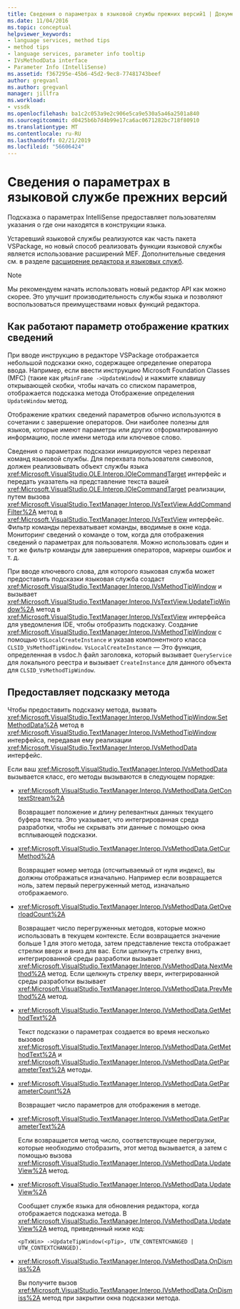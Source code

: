```yaml
---
title: Сведения о параметрах в языковой службы прежних версий1 | Документация Майкрософт
ms.date: 11/04/2016
ms.topic: conceptual
helpviewer_keywords:
- language services, method tips
- method tips
- language services, parameter info tooltip
- IVsMethodData interface
- Parameter Info (IntelliSense)
ms.assetid: f367295e-45b6-45d2-9ec8-77481743beef
author: gregvanl
ms.author: gregvanl
manager: jillfra
ms.workload:
- vssdk
ms.openlocfilehash: ba1c2c053a9e2c906e5ca9e530a5a46a2501a840
ms.sourcegitcommit: d0425b6b7d4b99e17ca6ac0671282bc718f80910
ms.translationtype: MT
ms.contentlocale: ru-RU
ms.lasthandoff: 02/21/2019
ms.locfileid: "56606424"
---
```

# <a name="parameter-info-in-a-legacy-language-service"></a>Сведения о параметрах в языковой службе прежних версий
Подсказка о параметрах IntelliSense предоставляет пользователям указания о где они находятся в конструкции языка.

 Устаревший языковой службы реализуются как часть пакета VSPackage, но новый способ реализовать функции языковой службы является использование расширений MEF. Дополнительные сведения см. в разделе [расширение редактора и языковых служб](../../extensibility/extending-the-editor-and-language-services.md).

> [!NOTE]
>  Мы рекомендуем начать использовать новый редактор API как можно скорее. Это улучшит производительность службы языка и позволяют воспользоваться преимуществами новых функций редактора.

## <a name="how-parameter-info-tooltips-work"></a>Как работают параметр отображение кратких сведений
 При вводе инструкцию в редакторе VSPackage отображается небольшой подсказки окно, содержащее определение оператора ввода. Например, если ввести инструкцию Microsoft Foundation Classes (MFC) (такие как `pMainFrame ->UpdateWindow`) и нажмите клавишу открывающей скобки, чтобы начать со списком параметров, отображается подсказка метода Отображение определения `UpdateWindow` метод.

 Отображение кратких сведений параметров обычно используются в сочетании с завершение операторов. Они наиболее полезны для языков, которые имеют параметры или других отформатированную информацию, после имени метода или ключевое слово.

 Сведения о параметрах подсказки инициируются через перехват команд языковой службы. Для перехвата пользователя символов, должен реализовывать объект службы языка <xref:Microsoft.VisualStudio.OLE.Interop.IOleCommandTarget> интерфейс и передать указатель на представление текста вашей <xref:Microsoft.VisualStudio.OLE.Interop.IOleCommandTarget> реализации, путем вызова <xref:Microsoft.VisualStudio.TextManager.Interop.IVsTextView.AddCommandFilter%2A> метод в <xref:Microsoft.VisualStudio.TextManager.Interop.IVsTextView> интерфейс. Фильтр команды перехватывает команды, вводимые в окне кода. Мониторинг сведений о команде о том, когда для отображения сведений о параметрах для пользователя. Можно использовать один и тот же фильтр команды для завершения операторов, маркеры ошибок и т. д.

 При вводе ключевого слова, для которого языковая служба может предоставить подсказки языковая служба создаст <xref:Microsoft.VisualStudio.TextManager.Interop.IVsMethodTipWindow> и вызывает <xref:Microsoft.VisualStudio.TextManager.Interop.IVsTextView.UpdateTipWindow%2A> метод в <xref:Microsoft.VisualStudio.TextManager.Interop.IVsTextView> интерфейса для уведомления IDE, чтобы отобразить подсказку. Создание <xref:Microsoft.VisualStudio.TextManager.Interop.IVsMethodTipWindow> с помощью `VSLocalCreateInstance` и указав компонентного класса `CLSID_VsMethodTipWindow`. `VsLocalCreateInstance` — Это функция, определенная в vsdoc.h файл заголовка, который вызывает `QueryService` для локального реестра и вызывает `CreateInstance` для данного объекта для `CLSID_VsMethodTipWindow`.

## <a name="providing-a-method-tip"></a>Предоставляет подсказку метода
 Чтобы предоставить подсказку метода, вызвать <xref:Microsoft.VisualStudio.TextManager.Interop.IVsMethodTipWindow.SetMethodData%2A> метод в <xref:Microsoft.VisualStudio.TextManager.Interop.IVsMethodTipWindow> интерфейса, передавая ему реализации <xref:Microsoft.VisualStudio.TextManager.Interop.IVsMethodData> интерфейс.

 Если ваш <xref:Microsoft.VisualStudio.TextManager.Interop.IVsMethodData> вызывается класс, его методы вызываются в следующем порядке:

-   <xref:Microsoft.VisualStudio.TextManager.Interop.IVsMethodData.GetContextStream%2A>

     Возвращает положение и длину релевантных данных текущего буфера текста. Это указывает, что интегрированная среда разработки, чтобы не скрывать эти данные с помощью окна всплывающей подсказки.

-   <xref:Microsoft.VisualStudio.TextManager.Interop.IVsMethodData.GetCurMethod%2A>

     Возвращает номер метода (отсчитываемый от нуля индекс), вы должны отображаться изначально. Например если возвращается ноль, затем первый перегруженный метод, изначально отображаемого.

-   <xref:Microsoft.VisualStudio.TextManager.Interop.IVsMethodData.GetOverloadCount%2A>

     Возвращает число перегруженных методов, которые можно использовать в текущем контексте. Если возвращается значение больше 1 для этого метода, затем представление текста отображает стрелки вверх и вниз для вас. Если щелкнуть стрелку вниз, интегрированной среды разработки вызывает <xref:Microsoft.VisualStudio.TextManager.Interop.IVsMethodData.NextMethod%2A> метод. Если щелкнуть стрелку вверх, интегрированной среды разработки вызывает <xref:Microsoft.VisualStudio.TextManager.Interop.IVsMethodData.PrevMethod%2A> метод.

-   <xref:Microsoft.VisualStudio.TextManager.Interop.IVsMethodData.GetMethodText%2A>

     Текст подсказки о параметрах создается во время несколько вызовов <xref:Microsoft.VisualStudio.TextManager.Interop.IVsMethodData.GetMethodText%2A> и <xref:Microsoft.VisualStudio.TextManager.Interop.IVsMethodData.GetParameterText%2A> методы.

-   <xref:Microsoft.VisualStudio.TextManager.Interop.IVsMethodData.GetParameterCount%2A>

     Возвращает число параметров для отображения в методе.

-   <xref:Microsoft.VisualStudio.TextManager.Interop.IVsMethodData.GetParameterText%2A>

     Если возвращается метод число, соответствующее перегрузки, которые необходимо отобразить, этот метод вызывается, а затем с помощью вызова <xref:Microsoft.VisualStudio.TextManager.Interop.IVsMethodData.UpdateView%2A> метод.

-   <xref:Microsoft.VisualStudio.TextManager.Interop.IVsMethodData.UpdateView%2A>

     Сообщает службе языка для обновления редактора, когда отображается подсказка метода. В <xref:Microsoft.VisualStudio.TextManager.Interop.IVsMethodData.UpdateView%2A> метод, приведенный ниже код:

    ```
    <pTxWin> ->UpdateTipWindow(<pTip>, UTW_CONTENTCHANGED | UTW_CONTEXTCHANGED).
    ```

-   <xref:Microsoft.VisualStudio.TextManager.Interop.IVsMethodData.OnDismiss%2A>

     Вы получите вызов <xref:Microsoft.VisualStudio.TextManager.Interop.IVsMethodData.OnDismiss%2A> метод при закрытии окна подсказки метода.